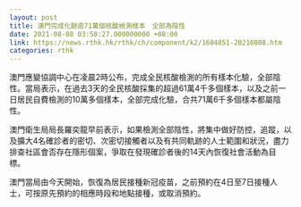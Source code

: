 ```yaml
---
layout: post
title: 澳門完成化驗逾71萬個核酸檢測樣本　全部為陰性
date: 2021-08-08 03:50:27.000000000 +08:00
link: https://news.rthk.hk/rthk/ch/component/k2/1604851-20210808.htm
categories: rthk
---
```


澳門應變協調中心在凌晨2時公布，完成全民核酸檢測的所有樣本化驗，全部陰性。當局表示，在過去3天的全民核酸採集的超過61萬4千多個樣本，以及之前一日居民自費檢測的10萬多個樣本，全部完成化驗，合共71萬6千多個樣本都屬陰性。

澳門衛生局局長羅奕龍早前表示，如果檢測全部陰性，將集中做好防控，追蹤，以及擴大4名確診者的密切、次密切接觸者以及有共同軌跡的人士範圍和狀況，盡力排查社區會否存在隱形個案，爭取在發現確診者後的14天內恢復社會活動為目標。

澳門當局由今天開始，恢復為居民接種新冠疫苗，之前預約在4日至7日接種人士，可按原先預約的相應時段和地點接種，或取消預約。
